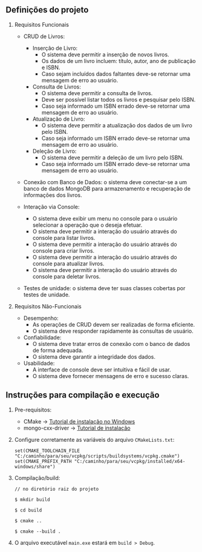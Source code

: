 ## Definições do projeto
1. Requisitos Funcionais
    - CRUD de Livros:
        - Inserção de Livro:
            - O sistema deve permitir a inserção de novos livros.
            - Os dados de um livro incluem: título, autor, ano de publicação e ISBN.
            - Caso sejam incluídos dados faltantes deve-se retornar uma mensagem de erro ao usuário.
        - Consulta de Livros:
            - O sistema deve permitir a consulta de livros.
            - Deve ser possível listar todos os livros e pesquisar pelo ISBN.
            - Caso seja informado um ISBN errado deve-se retornar uma mensagem de erro ao usuário.
        - Atualização de Livro:
            - O sistema deve permitir a atualização dos dados de um livro pelo ISBN.
            - Caso seja informado um ISBN errado deve-se retornar uma mensagem de erro ao usuário.
        - Deleção de Livro:
            - O sistema deve permitir a deleção de um livro pelo ISBN.
            - Caso seja informado um ISBN errado deve-se retornar uma mensagem de erro ao usuário.

    - Conexão com Banco de Dados: o sistema deve conectar-se a um banco de dados MongoDB para armazenamento e recuperação de informações dos livros.

    - Interação via Console: 
        - O sistema deve exibir um menu no console para o usuário selecionar a operação que o deseja efetuar.
        - O sistema deve permitir a interação do usuário através do console para listar livros.
        - O sistema deve permitir a interação do usuário através do console para criar livros.
        - O sistema deve permitir a interação do usuário através do console para atualizar livros.
        - O sistema deve permitir a interação do usuário através do console para deletar livros.
    
    - Testes de unidade: o sistema deve ter suas classes cobertas por testes de unidade.

2. Requisitos Não-Funcionais
    - Desempenho:
        - As operações de CRUD devem ser realizadas de forma eficiente.
        - O sistema deve responder rapidamente às consultas de usuário.
    - Confiabilidade:
        - O sistema deve tratar erros de conexão com o banco de dados de forma adequada.
        - O sistema deve garantir a integridade dos dados.
    - Usabilidade:
        - A interface de console deve ser intuitiva e fácil de usar.
        - O sistema deve fornecer mensagens de erro e sucesso claras.

## Instruções para compilação e execução

1. Pre-requisitos:
    - CMake -> [Tutorial de instalação no Windows](https://terminalroot.com.br/2023/03/como-instalar-o-cmake-no-windows.html)
    - mongo-cxx-driver -> [Tutorial de instalação](https://www.mongodb.com/docs/languages/cpp/cpp-driver/current/installation/)

2. Configure corretamente as variáveis do arquivo `CMakeLists.txt`:
    ```
    set(CMAKE_TOOLCHAIN_FILE "C:/caminho/para/seu/vcpkg/scripts/buildsystems/vcpkg.cmake")
    set(CMAKE_PREFIX_PATH "C:/caminho/para/seu/vcpkg/installed/x64-windows/share")
    ```

3. Compilação/build:
    ```
    // no diretório raiz do projeto

    $ mkdir build

    $ cd build

    $ cmake ..

    $ cmake --build .
    ```

4. O arquivo executável `main.exe` estará em `build > Debug`.